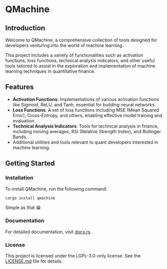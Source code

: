 # QMachine

## Introduction

Welcome to QMachine, a comprehensive collection of tools designed for developers venturing into the world of machine learning.

This project includes a variety of functionalities such as activation functions, loss functions, technical analysis indicators, and other useful tools tailored to assist in the exploration and implementation of machine learning techniques in quantitative finance.

## Features

- **Activation Functions**: Implementations of various activation functions like Sigmoid, ReLU, and Tanh, essential for building neural networks.
- **Loss Functions**: A set of loss functions including MSE (Mean Squared Error), Cross-Entropy, and others, enabling effective model training and evaluation.
- **Technical Analysis Indicators**: Tools for technical analysis in finance, including moving averages, RSI (Relative Strength Index), and Bollinger Bands.
- Additional utilities and tools relevant to quant developers interested in machine learning.

## Getting Started

### Installation

To install QMachine, run the following command:

```bash
cargo install qmachine
```

Simple as that 😁

### Documentation

For detailed documentation, visit [docs.rs](https://docs.rs/qmachina/latest/qmachina/).

### License

This project is licensed under the LGPL-3.0-only license. See the [LICENSE.md](./LICENSE.md) file for details.